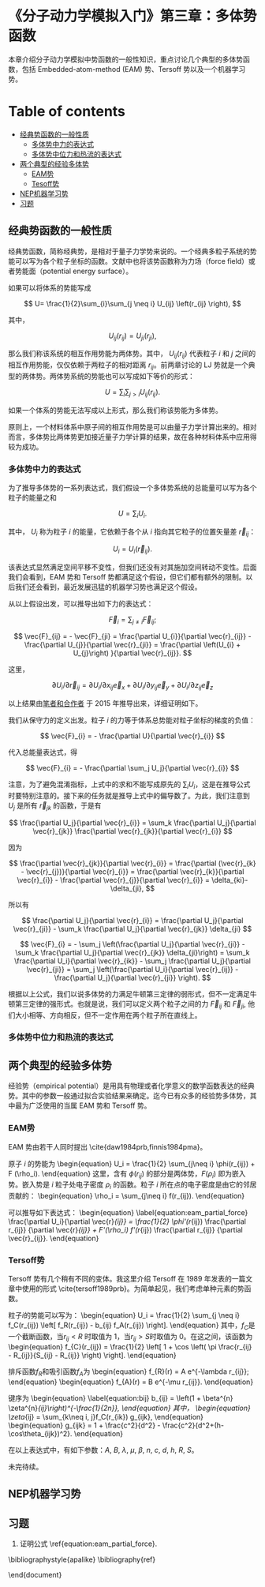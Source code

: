 
# 《分子动力学模拟入门》第三章：多体势函数

本章介绍分子动力学模拟中势函数的一般性知识，重点讨论几个典型的多体势函数，包括 Embedded-atom-method (EAM) 势、Tersoff 势以及一个机器学习势。

# Table of contents
- [经典势函数的一般性质](#经典势函数的一般性质)
 	- [多体势中力的表达式](#多体势中力的表达式)
 	- [多体势中位力和热流的表达式](#多体势中位力和热流的表达式)
- [两个典型的经验多体势](#两个典型的经验多体势)
  - [EAM势](#EAM势)
  - [Tesoff势](#Tersoff势)
- [NEP机器学习势](#NEP机器学习势)
- [习题](#习题)


## 经典势函数的一般性质

经典势函数，简称经典势，是相对于量子力学势来说的。一个经典多粒子系统的势能可以写为各个粒子坐标的函数。文献中也将该势函数称为力场（force field）或者势能面（potential energy surface）。

如果可以将体系的势能写成

$$
U= \frac{1}{2}\sum_{i}\sum_{j \neq i} U_{ij} \left(r_{ij} \right),
$$

其中，

$$
U_{ij} \left(r_{ij} \right) = U_{ji} \left(r_{ji} \right),
$$

那么我们称该系统的相互作用势能为两体势。其中， $U_{ij} \left(r_{ij} \right)$ 代表粒子 $i$ 和 $j$ 之间的相互作用势能，仅仅依赖于两粒子的相对距离 $r_{ij}$。前两章讨论的 LJ 势就是一个典型的两体势。两体势系统的势能也可以写成如下等价的形式：

$$
U= \sum_{i}\sum_{j > i} U_{ij} \left(r_{ij} \right).
$$

如果一个体系的势能无法写成以上形式，那么我们称该势能为多体势。

原则上，一个材料体系中原子间的相互作用势是可以由量子力学计算出来的。相对而言，多体势比两体势更加接近量子力学计算的结果，故在各种材料体系中应用得较为成功。

### 多体势中力的表达式

为了推导多体势的一系列表达式，我们假设一个多体势系统的总能量可以写为各个粒子的能量之和

$$
U = \sum_i U_i.
$$

其中， $U_i$ 称为粒子 $i$ 的能量，它依赖于各个从 $i$ 指向其它粒子的位置矢量差 $\vec{r}_{ij}$：

$$
U_i = U_i\left(\vec{r}_{ij}\right).
$$

该表达式显然满足空间平移不变性，但我们还没有对其施加空间转动不变性。后面我们会看到，EAM 势和 Tersoff 势都满足这个假设，但它们都有额外的限制。以后我们还会看到，最近发展迅猛的机器学习势也满足这个假设。

从以上假设出发，可以推导出如下力的表达式：

$$
\vec{F}_{i} = \sum_{j \neq i} \vec{F}_{ij};
$$

$$
\vec{F}_{ij} = - \vec{F}_{ji} =
\frac{\partial U_{i}}{\partial \vec{r}_{ij}} -
\frac{\partial U_{j}}{\partial \vec{r}_{ji}} =
\frac{\partial \left(U_{i} + U_{j}\right) }{\partial \vec{r}_{ij}}.
$$

这里，


$$
\partial U_{i}/\partial \vec{r}_{ij} =
\partial U_{i}/\partial x_{ij} \vec{e}_x +
\partial U_{i}/\partial y_{ij} \vec{e}_y +
\partial U_{i}/\partial z_{ij} \vec{e}_z
$$

以上结果由[笔者和合作者](https://doi.org/10.1103/PhysRevB.92.094301) 于 2015 年推导出来，详细证明如下。

我们从保守力的定义出发。粒子 $i$ 的力等于体系总势能对粒子坐标的梯度的负值：

$$
\vec{F}_{i} = - \frac{\partial U}{\partial \vec{r}_{i}}
$$

代入总能量表达式，得

$$
\vec{F}_{i} = - \frac{\partial \sum_j U_j}{\partial \vec{r}_{i}}
$$

注意，为了避免混淆指标，上式中的求和不能写成原先的 $\sum_i U_i$，这是在推导公式时要特别注意的。接下来的任务就是推导上式中的偏导数了。为此，我们注意到 $U_{j}$ 是所有 $\vec{r}_{jk}$ 的函数，于是有

$$
    \frac{\partial U_j}{\partial \vec{r}_{i}} = \sum_k \frac{\partial U_j}{\partial \vec{r}_{jk}} \frac{\partial \vec{r}_{jk}}{\partial \vec{r}_{i}}
$$

因为

$$
\frac{\partial \vec{r}_{jk}}{\partial \vec{r}_{i}} = \frac{\partial (\vec{r}_{k} - \vec{r}_{j})}{\partial \vec{r}_{i}} = \frac{\partial \vec{r}_{k}}{\partial \vec{r}_{i}} - \frac{\partial \vec{r}_{j}}{\partial \vec{r}_{i}} = \delta_{ki}-
\delta_{ji},
$$

所以有

$$
    \frac{\partial U_j}{\partial \vec{r}_{i}} =  \frac{\partial U_j}{\partial \vec{r}_{ji}} - \sum_k \frac{\partial U_j}{\partial \vec{r}_{jk}} \delta_{ji}
$$

$$
\vec{F}_{i} = - \sum_j \left(\frac{\partial U_j}{\partial \vec{r}_{ji}} - \sum_k \frac{\partial U_j}{\partial \vec{r}_{jk}} \delta_{ji}\right) = \sum_k \frac{\partial U_i}{\partial \vec{r}_{ik}} - \sum_j \frac{\partial U_j}{\partial \vec{r}_{ji}}
= \sum_j \left(\frac{\partial U_i}{\partial \vec{r}_{ij}} - \frac{\partial U_j}{\partial \vec{r}_{ji}} \right).
$$

根据以上公式，我们以说多体势的力满足牛顿第三定律的弱形式，但不一定满足牛顿第三定律的强形式。也就是说，我们可以定义两个粒子之间的力  $\vec{F}_{ij}$ 和 $\vec{F}_{ji}$, 他们大小相等、方向相反，但不一定作用在两个粒子所在直线上。

### 多体势中位力和热流的表达式

## 两个典型的经验多体势

经验势（empirical potential）是用具有物理或者化学意义的数学函数表达的经典势。其中的参数一般通过拟合实验结果来确定。迄今已有众多的经验势多体势，其中最为广泛使用的当属 EAM 势和 Tersoff 势。

### EAM势

EAM 势由若干人同时提出 \cite{daw1984prb,finnis1984pma}。

原子 $i$ 的势能为
\begin{equation}
U_i = \frac{1}{2} \sum_{j\neq i} \phi(r_{ij}) + F (\rho_i).
\end{equation}
这里，含有 $\phi(r_{ij})$ 的部分是两体势，$F(\rho_i)$ 即为嵌入势。嵌入势是 $i$ 粒子处电子密度 $\rho_i$ 的函数。粒子 $i$ 所在点的电子密度是由它的邻居贡献的：
\begin{equation}
\rho_i = \sum_{j\neq i} f(r_{ij}).
\end{equation}


可以推导如下表达式：
\begin{equation}
\label{equation:eam_partial_force}
\frac{\partial U_i}{\partial \vec{r}_{ij}}
= \frac{1}{2}  \phi'(r_{ij})  \frac{\partial r_{ij}} {\partial \vec{r}_{ij}} +
F'(\rho_i)  f'(r_{ij}) \frac{\partial r_{ij}} {\partial \vec{r}_{ij}}.
\end{equation}

### Tersoff势

Tersoff 势有几个稍有不同的变体。我这里介绍 Tersoff 在 1989 年发表的一篇文章中使用的形式 \cite{tersoff1989prb}。为简单起见，我们考虑单种元素的势函数。

粒子$i$的势能可以写为：
\begin{equation}
U_i =  \frac{1}{2} \sum_{j \neq i} f_C(r_{ij}) \left[ f_R(r_{ij}) - b_{ij} f_A(r_{ij}) \right].
\end{equation}
其中，$f_{C}$是一个截断函数，当$r_{ij}<R$ 时取值为 1，当$r_{ij}>S$时取值为 0。在这之间，该函数为
\begin{equation}
f_{C}(r_{ij}) = \frac{1}{2}
\left[
1 + \cos \left( \pi \frac{r_{ij} - R_{ij}}{S_{ij} - R_{ij}} \right)
\right].
\end{equation}

排斥函数$f_{R}$和吸引函数$f_{A}$为
\begin{equation}
f_{R}(r) = A e^{-\lambda r_{ij}};
\end{equation}
\begin{equation}
f_{A}(r) = B e^{-\mu r_{ij}}.
\end{equation}

键序为
\begin{equation}
\label{equation:bij}
b_{ij} = \left(1 + \beta^{n} \zeta^{n}_{ij}\right)^{-\frac{1}{2n}},
\end{equation}
其中，
\begin{equation}
\zeta_{ij} = \sum_{k\neq i, j}f_C(r_{ik}) g_{ijk},
\end{equation}
\begin{equation}
g_{ijk} = 1 + \frac{c^2}{d^2} - \frac{c^2}{d^2+(h-\cos\theta_{ijk})^2}.
\end{equation}

在以上表达式中，有如下参数：$A$, $B$, $\lambda$, $\mu$, $\beta$, $n$, $c$, $d$, $h$, $R$, $S$。

未完待续。

## NEP机器学习势

## 习题

1. 证明公式 \ref{equation:eam_partial_force}.

\bibliographystyle{apalike}
\bibliography{ref}

\end{document}
